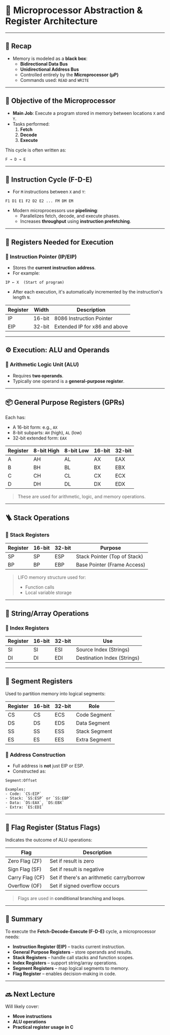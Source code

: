 # 🧠 Microprocessor Abstraction & Register Architecture

---

## 📌 Recap

- Memory is modeled as a **black box**:
    - **Bidirectional Data Bus**
    - **Unidirectional Address Bus**
    - Controlled entirely by the **Microprocessor (µP)**
    - Commands used: `READ` and `WRITE`

---

## 🎯 Objective of the Microprocessor

- **Main Job**: Execute a program stored in memory between locations `X` and `Y`.
- Tasks performed:
    1. **Fetch**
    2. **Decode**
    3. **Execute**

This cycle is often written as:

```
F → D → E
```

---

## 🔁 Instruction Cycle (F-D-E)

- For `M` instructions between `X` and `Y`:
    
```
F1 D1 E1 F2 D2 E2 ... FM DM EM
```
    
- Modern microprocessors use **pipelining**:
    - Parallelizes fetch, decode, and execute phases.
    - Increases **throughput** using **instruction prefetching**.

---

## 🧱 Registers Needed for Execution

### 🧭 Instruction Pointer (IP/EIP)

- Stores the **current instruction address**.
- For example:
```
IP ← X  (Start of program)
```
- After each execution, it's automatically incremented by the instruction's length `N`.

|Register|Width|Description|
|---|---|---|
|IP|16-bit|8086 Instruction Pointer|
|EIP|32-bit|Extended IP for x86 and above|

---

## ⚙️ Execution: ALU and Operands

### 🧮 Arithmetic Logic Unit (ALU)

- Requires **two operands**.
- Typically one operand is a **general-purpose register**.

---

## 📦 General Purpose Registers (GPRs)

Each has:

- A 16-bit form: e.g., `AX`
- 8-bit subparts: `AH` (high), `AL` (low)
- 32-bit extended form: `EAX`

|Register|8-bit High|8-bit Low|16-bit|32-bit|
|---|---|---|---|---|
|A|AH|AL|AX|EAX|
|B|BH|BL|BX|EBX|
|C|CH|CL|CX|ECX|
|D|DH|DL|DX|EDX|

> These are used for arithmetic, logic, and memory operations.

---

## 🪜 Stack Operations

### 🔂 Stack Registers

|Register|16-bit|32-bit|Purpose|
|---|---|---|---|
|SP|SP|ESP|Stack Pointer (Top of Stack)|
|BP|BP|EBP|Base Pointer (Frame Access)|

> LIFO memory structure used for:
> - Function calls
> - Local variable storage

---

## 📏 String/Array Operations

### 🧮 Index Registers

|Register|16-bit|32-bit|Use|
|---|---|---|---|
|SI|SI|ESI|Source Index (Strings)|
|DI|DI|EDI|Destination Index (Strings)|

---

## 🧱 Segment Registers

Used to partition memory into logical segments:

|Register|16-bit|32-bit|Role|
|---|---|---|---|
|CS|CS|ECS|Code Segment|
|DS|DS|EDS|Data Segment|
|SS|SS|ESS|Stack Segment|
|ES|ES|EES|Extra Segment|

### 🔄 Address Construction

- Full address is **not** just EIP or ESP.
- Constructed as:
```
Segment:Offset
```
    Examples:
    - Code: `CS:EIP`
    - Stack: `SS:ESP` or `SS:EBP`
    - Data: `DS:EAX`, `DS:EBX`
    - Extra: `ES:EDI`

---

## 🚩 Flag Register (Status Flags)

Indicates the outcome of ALU operations:

|Flag|Description|
|---|---|
|Zero Flag (ZF)|Set if result is zero|
|Sign Flag (SF)|Set if result is negative|
|Carry Flag (CF)|Set if there's an arithmetic carry/borrow|
|Overflow (OF)|Set if signed overflow occurs|

> Flags are used in **conditional branching and loops**.

---

## 🧵 Summary

To execute the **Fetch-Decode-Execute (F-D-E)** cycle, a microprocessor needs:

- **Instruction Register (EIP)** – tracks current instruction.
- **General Purpose Registers** – store operands and results.
- **Stack Registers** – handle call stacks and function scopes.
- **Index Registers** – support string/array operations.
- **Segment Registers** – map logical segments to memory.
- **Flag Register** – enables decision-making in code.

---

## 🔜 Next Lecture

Will likely cover:

- **Move instructions**
- **ALU operations**
- **Practical register usage in C**